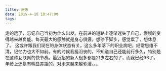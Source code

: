 ```yaml
---
title: 迷失
date: 2019-4-18 10:47:00
tags:
---
```

走的远了，忘记自己当初为什么出发。在前进的道路上逐渐迷失了自己，慢慢的变得越来越负能。每天最大的感触就是身心俱疲。想停下脚步，感觉累了，想休息了。
这或许跟我们现在的身体状态有关。这么多年落下的职业病吧。经常思维不清，记忆力也大不如前。有的时候我挺沮丧的，不知道自己还能前行多久，特别是在这种互联网的快节奏。最近招的新人很多都是21岁左右的了，而我已经33了，年龄上还是有明显差距的，对未来越来越弥漫。。。